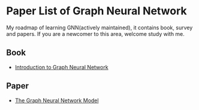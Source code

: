 # Paper List of Graph Neural Network

My roadmap of learning GNN(actively maintained), it contains book, survey and papers. If you are a newcomer to this area, welcome study with me.

## Book

- [Introduction to Graph Neural Network](https://www.morganclaypool.com/doi/abs/10.2200/S00980ED1V01Y202001AIM045)



## Paper

- [The Graph Neural Network Model](https://repository.hkbu.edu.hk/cgi/viewcontent.cgi?article=1000&context=vprd_ja)



